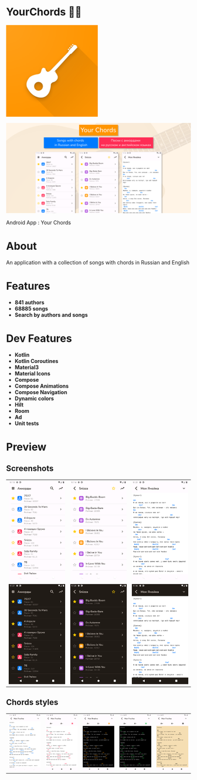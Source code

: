 # YourChords 🎸🎵

<img src="https://raw.githubusercontent.com/andybeardness/YourChords-Android/release/app/src/main/1024.png" width="250">

![](/preview/poster.png)

Android App : Your Chords

# About

An application with a collection of songs with chords in Russian and English

# Features

- **841 authors**
- **68885 songs**
- **Search by authors and songs**

# Dev Features

- **Kotlin**
- **Kotlin Coroutines**
- **Material3**
- **Material Icons**
- **Compose**
- **Compose Animations**
- **Compose Navigation**
- **Dynamic colors**
- **Hilt**
- **Room**
- **Ad**
- **Unit tests**

# Preview

## Screenshots

|   |   |   |
| - | - | - |
| ![](/preview/screenshots/authors.png) | ![](/preview/screenshots/songs.png) | ![](/preview/screenshots/chords.png) |
| ![](/preview/screenshots/authors_dark.png) | ![](/preview/screenshots/songs_dark.png) | ![](/preview/screenshots/chords_dark.png) |

## Chords styles

|   |   |   |   |   |
| - | - | - | - | - |
| ![](/preview/screenshots/chords.png) | ![](/preview/screenshots/chords_coral.png) | ![](/preview/screenshots/chords_orange.png) | ![](/preview/screenshots/chords_green.png) | ![](/preview/screenshots/chords_sepia.png) |




